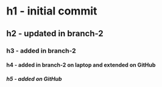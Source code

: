# h1 - initial commit

## h2 - updated in branch-2

### h3 - added in branch-2

#### h4 - added in branch-2 on laptop and extended on GitHub

##### h5 - added on GitHub
